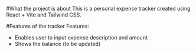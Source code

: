 #What the project is about
This is a personal expense tracker created using React + Vite and Tailwind CSS.

#Features of the tracker
Features:

- Enables user to input expense description and amount
- Shows the balance (to be updated)
